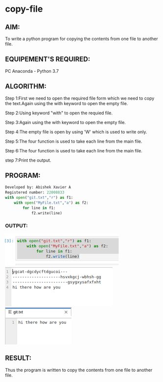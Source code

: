 # copy-file
## AIM:
To write a python program for copying the contents from one file to another file.
## EQUIPEMENT'S REQUIRED: 
PC
Anaconda - Python 3.7
## ALGORITHM: 
Step 1:First we need to open the required file form which we need to copy the text.Again using the with keyword to open the empty file.

Step 2:Using keyword "with" to open the requied file.

Step 3:Again using the with keyword to open the empty file.

Step 4:The empty file is open by using 'W' which is used to write only.

Step 5:The four function is used to take each line from the main file.

Step 6:The four function is used to take each line from the main file.

step 7:Print the output.

## PROGRAM:
```python
Developed by: Abishek Xavier A
Registered number: 22008833
with open("git.txt","r") as f1:
    with open("MyFile.txt","a") as f2:
        for line in f1:
            f2.write(line)
```
### OUTPUT:
![Output](fil.png)![Output](otu.png)
![Output](git.png)



## RESULT:
Thus the program is written to copy the contents from one file to another file.